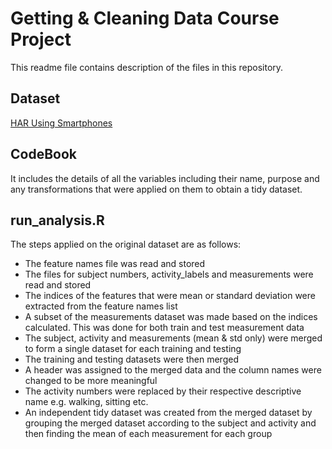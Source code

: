 # Getting & Cleaning Data Course Project

This readme file contains description of the files in this repository.

## Dataset
[HAR Using Smartphones](https://d396qusza40orc.cloudfront.net/getdata%2Fprojectfiles%2FUCI%20HAR%20Dataset.zip)

## CodeBook
It includes the details of all the variables including their name, purpose and any transformations that were applied on them to obtain a tidy dataset.

## run_analysis.R
The steps applied on the original dataset are as follows:
+ The feature names file was read and stored
+ The files for subject numbers, activity_labels and measurements were read and stored
+ The indices of the features that were mean or standard deviation were extracted from the feature names list
+ A subset of the measurements dataset was made based on the indices calculated. This was done for both train and test measurement data
+ The subject, activity and measurements (mean & std only) were merged to form a single dataset for each training and testing
+ The training and testing datasets were then merged
+ A header was assigned to the merged data and the column names were changed to be more meaningful
+ The activity numbers were replaced by their respective descriptive name e.g. walking, sitting etc.
+ An independent tidy dataset was created from the merged dataset by grouping the merged dataset according to the subject and activity and then 
  finding the mean of each measurement for each group
